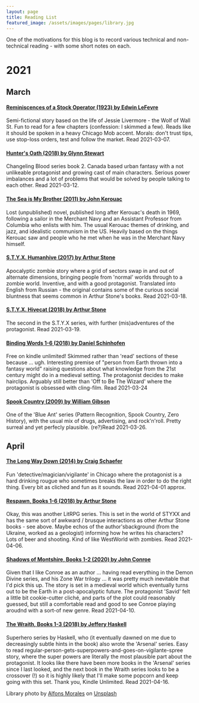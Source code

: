 ```yaml
---
layout: page 
title: Reading List 
featured_image: /assets/images/pages/library.jpg
---
```


One of the motivations for this blog is to record various technical and non-technical reading - with some short notes on
each.


# 2021
## March
#### [Reminiscences of a Stock Operator (1923) by Edwin LeFevre](https://read.amazon.co.uk/kp/embed?asin=B08621D8GJ&preview=newtab&linkCode=kpe&ref_=cm_sw_r_kb_dp_ZVX15HRPT77ZBHN46F87&tag=zadacka-21)
Semi-fictional story based on the life of Jessie Livermore - the Wolf of Wall St. 
Fun to read for a few chapters (confession: I skimmed a few). 
Reads like it should be spoken in a heavy Chicago Mob accent.
Morals: don't trust tips, use stop-loss orders, test and follow the market. Read 2021-03-07.

#### [Hunter's Oath (2018) by Glynn Stewart](https://www.amazon.co.uk/dp/B07D6317MG/ref=cm_sw_em_r_mt_dp_E0924S4JN647PV85RKGY)
Changeling Blood series book 2. Canada based urban fantasy with a not unlikeable protagonist and growing cast of main characters. Serious power imbalances and a lot of problems that would be solved by people talking to each other. Read 2021-03-12.

#### [The Sea is My Brother (2011) by John Kerouac](https://amzn.to/3ezHmgf)
Lost (unpublished) novel, published long after Kerouac's death in 1969, following a sailor in the Merchant Navy and an Assistant Professor from Columbia who enlists with him. The usual Kerouac themes of drinking, and jazz, and idealistic communism in the US. Heavily based on the things Kerouac saw and people who he met when he was in the Merchant Navy himself.

#### [S.T.Y.X. Humanhive (2017) by Arthur Stone](https://www.amazon.co.uk/dp/B075XMPMQX/ref=cm_sw_em_r_mt_dp_37G0M5KMS63F3R9V2GT6)
Apocalyptic zombie story where a grid of sectors swap in and out of alternate dimensions, bringing people from 'normal' worlds through to a zombie world. Inventive, and with a good protagonist. Translated into English from Russian - the original contains some of the curious social bluntness that seems common in Arthur Stone's books. Read 2021-03-18.

#### [S.T.Y.X. Hivecat (2018) by Arthur Stone](https://www.amazon.co.uk/dp/B07DVGF478/ref=cm_sw_em_r_mt_dp_7XRB8MN7T91WS5AT1KZF)
The second in the S.T.Y.X series, with further (mis)adventures of the protagonist. Read 2021-03-19.

#### [Binding Words 1-6 (2018) by Daniel Schinhofen](https://www.amazon.co.uk/gp/kindle/series/B08S78V7RJ?ie=UTF8&ref_=dbs_dp_wit_sb_tkin)
Free on kindle unlimited! Skimmed rather than 'read' sections of these because ... ugh. Interesting premise of "person from Earth thrown into a fantasy world" raising questions about what knowledge from the 21st century might do in a medieval setting. The protagonist decides to make hairclips. Arguably still better than 'Off to Be The Wizard' where the protagonist is obsessed with cling-film. Read 2021-03-24

#### [Spook Country (2009) by William Gibson](https://amzn.to/3w2D7Af)
One of the 'Blue Ant' series (Pattern Recognition, Spook Country, Zero History), with the usual mix of drugs, advertising, and rock'n'roll. Pretty surreal and yet perfecly plausible. (re?)Read 2021-03-26.

## April
#### [The Long Way Down (2014) by Craig Schaefer](https://amzn.to/3fZVxvK)
Fun 'detective/magician/vigilante' in Chicago where the protagonist is a hard drinking rougue who sometimes breaks the law in order to do the right thing. Every bit as cliched and fun as it sounds. Read 2021-04-01 approx.

#### [Respawn, Books 1-6 (2018) by Arthur Stone](https://amzn.to/39YUAAm)
Okay, this was another LitRPG series. This is set in the world of STYXX and has the same sort of awkward / brusque interactions as other Arthur Stone books - see above. Maybe echos of the author'sbackground (from the Ukraine, worked as a geologist) informing how he writes his characters? Lots of beer and shooting. Kind of like WestWorld with zombies. Read 2021-04-06.

#### [Shadows of Montshire, Books 1-2 (2020) by John Conroe](https://amzn.to/3dpjw5W)
Given that I like Conroe as an author ... having read everything in the Demon Divine series, and his Zone War trilogy ... it was pretty much inevitable that I'd pick this up. The story is set in a medieval world which eventually turns out to be the Earth in a post-apocalyptic future. The protagonist 'Savid' felt a little bit cookie-cutter cliché, and parts of the plot could reasonably guessed, but still a comfortable read and good to see Conroe playing aroudnd with a sort-of new genre. Read 2021-04-10.

#### [The Wraith, Books 1-3 (2018) by Jeffery Haskell](https://amzn.to/3eegxfM)
Superhero series by Haskell, who (it eventually dawned on me due to decreasingly subtle hints in the book) also wrote the 'Arsenal' series. Easy to read regular-person-gets-superpowers-and-goes-on-vigilante-spree story, where the super powers are literally the most plausible part about the protagonist. It looks like there have been more books in the 'Arsenal' series since I last looked, and the next book in the Wraith series looks to be a crossover (!) so it is highly likely that I'll make some popcorn and keep going with this set. Thank you, Kindle Unlimited. Read 2021-04-16.




<span>Library photo by <a href="https://unsplash.com/@alfonsmc10?utm_source=unsplash&amp;utm_medium=referral&amp;utm_content=creditCopyText">
Alfons Morales</a>
on <a href="https://unsplash.com/s/photos/library?utm_source=unsplash&amp;utm_medium=referral&amp;utm_content=creditCopyText">
Unsplash</a></span>

